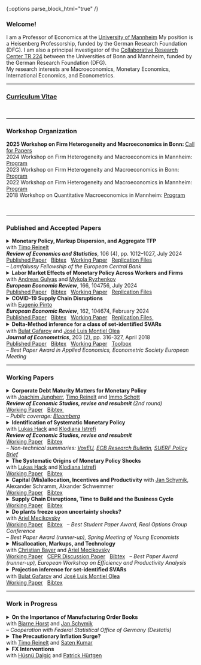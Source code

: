{::options parse_block_html="true" /}


### Welcome!

I am a Professor of Economics at the <a href="https://www.vwl.uni-mannheim.de/en/" target="_blank">University of Mannheim</a> 
My position is a Heisenberg Professorship, funded by the German Research Foundation (DFG). 
I am also a principal investigator of the <a href="https://www.crctr224.de/" target="_blank">Collaborative Research Center TR 224</a> between the Universities of Bonn and Mannheim, funded by the German Research Foundation (DFG). <br />
My research interests are Macroeconomics, Monetary Economics, International Economics, and Econometrics. <br />

---

### <a href="https://matthias-meier-econ.github.io/files/CV_Matthias_Meier.pdf" target="_blank">Curriculum Vitae</a> 

<br />

----

### Workshop Organization

<b> 2025 Workshop on Firm Heterogeneity and Macroeconomics in Bonn: </b> <a href="https://matthias-meier-econ.github.io/files/2025_Call_For_Papers_Bonn.pdf" target="_blank">Call for Papers</a> <br /> 
2024 Workshop on Firm Heterogeneity and Macroeconomics in Mannheim: <a href="https://matthias-meier-econ.github.io/files/2024_Workshop_Program.pdf" target="_blank">Program</a> <br /> 
2023 Workshop on Firm Heterogeneity and Macroeconomics in Bonn: <a href="https://matthias-meier-econ.github.io/files/2023_Workshop_Program.pdf" target="_blank">Program</a>  <br /> 
2022 Workshop on Firm Heterogeneity and Macroeconomics in Mannheim: <a href="https://matthias-meier-econ.github.io/files/2022_Workshop_Program.pdf" target="_blank">Program</a>  <br />
2018 Workshop on Quantitative Macroeconomics in Mannheim: <font color="blue"> <a href="https://matthias-meier-econ.github.io/files/2018_Workshop_Program.pdf" target="_blank">Program</a>  </font> <br />

<br />



----

### Published and Accepted Papers

<!-- <br /> -->

<details>
<summary markdown="span"> <b> Monetary Policy, Markup Dispersion, and Aggregate TFP </b> 
<br />
with <a href="https://treinelt.github.io/" target="_blank">Timo Reinelt</a>  <br />
<b> <i> Review of Economics and Statistics</i></b>, 106 (4), pp. 1012–1027, July 2024 </summary>

| **Abstract**          |
|:---------------------------|
| Motivated by empirical evidence that monetary policy affects aggregate TFP, we study the role of markup dispersion for monetary transmission. Empirically, we show that the response of markup dispersion to monetary policy shocks can account for a significant fraction of the aggregate TFP response in the first two years after the shock. Analytically, we show that heterogeneous price rigidity can explain the response of markup dispersion if firms have a precautionary price setting motive, which is present in common New Keynesian environments. We provide empirical evidence on the relationship between markups and price rigidity in support of this explanation. Finally, we study the mechanism and its implications in a quantitative model. |

</details>
<a href="https://doi.org/10.1162/rest_a_01226" target="_blank">Published Paper</a> &nbsp;
<a href="https://matthias-meier-econ.github.io/files/MeierReinelt_MarkupDispersion_Bib.txt" target="_blank">Bibtex</a> &nbsp;
<a href="https://matthias-meier-econ.github.io/files/MeierReinelt_MarkupDispersion_WP.pdf" target="_blank">Working Paper</a> &nbsp;
<a href="https://matthias-meier-econ.github.io/files/MeierReinelt_MarkupDispersion_Replication.zip" target="_blank">Replication Files</a> &nbsp;
<!-- 
   <a href="https://matthias-meier-econ.github.io/files/MeierReinelt2020_ECB.pdf" target="_blank">ECB Working Paper </a> &nbsp;
   <a href="https://matthias-meier-econ.github.io/files/MeierReinelt_MarkupDispersion_CRC.pdf" target="_blank">CRC Discussion Paper</a> &nbsp;
   <a href="https://www.ecb.europa.eu/pub/economic-research/programmes/lamfalussy/html/index.en.html" target="_blank">Lamfalussy Fellowship</a> &nbsp;
-->
<br />
&ndash; <i> Lamfalussy Fellowship of the European Central Bank </i>

                
                  
<!-- <br /> -->


<details>
<summary markdown="span"><b>Labor Market Effects of Monetary Policy Across Workers and Firms</b> 
<br />
with <a href="https://sites.google.com/site/andreasgulyas" target="_blank">Andreas Gulyas</a> and <a href="https://sites.google.com/view/mykolaryzhenkov" target="_blank">Mykola Ryzhenkov</a> <br />
<b> <i>European Economic Review</i></b>, 166, 104756, July 2024  </summary>

| **Abstract**          |
|:---------------------------|
| This paper uses Austrian social security records to analyze the effects of ECB monetary policy on the labor market. Our focus is on the role of worker and firm wage-components, defined by an Abowd et al. (1999) wage regression. Our findings show that monetary tightening causes the largest employment losses for low-paid workers who are employed in high-paying firms before the tightening. Monetary tightening further causes a reallocation of workers to lower-paying firms. In particular low-paid workers who were originally employed by low-paying firms are prone to falling down the firm wage ladder. |

</details>
<a href="https://doi.org/10.1016/j.euroecorev.2024.104756" target="_blank">Published Paper</a> &nbsp; 
<a href="https://matthias-meier-econ.github.io/files/GulyasMeierRyzhenkov_LaborMP_Bib.txt" target="_blank">Bibtex</a> &nbsp;
<a href="https://matthias-meier-econ.github.io/files/GulyasMeierRyzhenkov_LaborMP_WP.pdf" target="_blank">Working Paper</a> &nbsp; 
<!-- 
   <a href="https://matthias-meier-econ.github.io/files/Labor_Market_Effects_of_MP_Shocks_CRC.pdf" target="_blank">CRC Discussion Paper</a> &nbsp; 
-->
<a href="https://matthias-meier-econ.github.io/files/GulyasMeierRyzhenkov_LaborMP_Replication.7z" target="_blank">Replication Files</a> &nbsp;
   


<!-- <br /> -->



<details>
<summary markdown="span"> <b> COVID-19 Supply Chain Disruptions </b> 
<br />
with <a href="https://www.federalreserve.gov/econres/eugenio-pinto.htm" target="_blank">Eugenio Pinto</a>  <br />
<b> <i>European Economic Review</i></b>, 162, 104674, February 2024 </summary>

| **Abstract**          |
|:---------------------------|
| In the early phase of the COVID-19 crisis, China imposed widespread lockdowns to contain the virus. We study the spillovers from the lockdowns to the US economy. We find that sectors with a high exposure to intermediate goods imports from China experienced significantly larger declines in production, employment, imports, and exports. In addition, relative input and output prices increased in these sectors. At the peak of the recession in April 2020, output was 16% lower in sectors with a one standard deviation higher China exposure. The estimated effects on output, input, and inflation are short-lived and dissipate by summer 2020. |

</details>
<a href="https://doi.org/10.1016/j.euroecorev.2024.104674" target="_blank">Published Paper</a> &nbsp; 
<a href="https://matthias-meier-econ.github.io/files/MeierPinto_Disruptions_Bib.txt" target="_blank">Bibtex</a> &nbsp;
<a href="https://matthias-meier-econ.github.io/files/MeierPinto_Disruptions_WP.pdf" target="_blank">Working Paper</a> &nbsp; 
<a href="https://matthias-meier-econ.github.io/files/MeierPinto_Disruptions_Replication.7z" target="_blank">Replication Files </a> &nbsp; 
<!-- 
   <a href="https://matthias-meier-econ.github.io/files/CovidEconomics48.pdf" target="_blank">CEPR Covid Economics</a> &nbsp; 
   <a href="https://matthias-meier-econ.github.io/files/MeierPinto_Disruptions_CRC.pdf" target="_blank">CRC Discussion Paper</a> &nbsp; 
-->


<!-- <br /> -->



<details>
<summary markdown="span"><b>Delta-Method inference for a class of set-identiﬁed SVARs </b> 
<br />
with <a href="https://gafarov.ucdavis.edu/index.html" target="_blank">Bulat Gafarov</a> and <a href="http://www.joseluismontielolea.com/" target="_blank">José Luis Montiel Olea</a> <br />
  <b> <i>Journal of Econometrics</i></b>, 203 (2), pp. 316-327, April 2018 </summary>

| **Abstract**          |
|:---------------------------|
| We study vector autoregressions that impose equality and/or inequality restrictions to set-identify the dynamic responses to a single structural shock. We make three contributions. First, we present an algorithm to compute the largest and smallest value that an impulse-response coefficient can attain over its identified set. Second, we provide conditions under which these largest and smallest values are directionally differentiable functions of the model’s reduced-form parameters. Third, we propose a delta-method approach to conduct inference about the structural impulse-response coefficients. We use our results to assess the effects of the announcement of the Quantitative Easing program in August 2010. |

</details>
<a href="https://doi.org/10.1016/j.jeconom.2017.12.004" target="_blank">Published Paper</a> &nbsp; 
<a href="https://matthias-meier-econ.github.io/files/GafarovMeierMontielOlea_DeltaMethod_Bib.txt" target="_blank">Bibtex</a> &nbsp; 
<a href="https://matthias-meier-econ.github.io/files/GafarovMeierMontielOlea_DeltaMethod_WP.pdf" target="_blank">Working Paper</a> &nbsp; 
<a href="https://matthias-meier-econ.github.io/files/GafarovMeierMontielOlea_DeltaMethod_Toolbox.zip" target="_blank">Toolbox</a> &nbsp; 
<br />
&ndash; <i> Best Paper Award in Applied Economics, Econometric Society European Meeting </i>



<br />

----


### Working Papers


<!-- <br /> -->


<details>
<summary markdown="span"><b>Corporate Debt Maturity Matters for Monetary Policy</b> 
<br />
with <a href="http://joachimjungherr.com/" target="_blank">Joachim Jungherr</a>, <a href="https://treinelt.github.io/" target="_blank">Timo Reinelt</a> and <a href="https://sites.google.com/site/immoschott/" target="_blank">Immo Schott</a>  <br />
<i> <b> Review of Economic Studies, revise and resubmit </b> (2nd round) </i>  </summary>

| **Abstract**          |
|:---------------------------|
| We provide novel empirical evidence that firms' investment is more responsive to monetary policy when a higher fraction of their debt matures. In a heterogeneous firm New Keynesian model with financial frictions and endogenous debt maturity, two channels explain this finding: (1.) Firms with more maturing debt have larger roll-over needs and are therefore more exposed to fluctuations in the real interest rate (roll-over risk). (2.) These firms also have higher default risk and therefore react more strongly to changes in the real burden of outstanding nominal debt (debt overhang). Unconventional monetary policy, which operates through long-term interest rates, has larger effects on debt maturity but smaller effects on output and inflation than conventional monetary policy. |

</details>
<a href="https://matthias-meier-econ.github.io/files/JungherrMeierReineltSchott_Maturity_WP.pdf" target="_blank">Working Paper</a> &nbsp; 
<a href="https://matthias-meier-econ.github.io/files/JungherrMeierReineltSchott_Maturity_Bib.txt" target="_blank">Bibtex </a> &nbsp; 
<!-- 
   <a href="https://matthias-meier-econ.github.io/files/Debt_Maturity_CRC.pdf" target="_blank">CRC Discussion Paper </a> &nbsp; 
-->
<br />
&ndash; <i> Public coverage: 
<a href="https://matthias-meier-econ.github.io/files/JungherrMeierReineltSchott_Maturity_Bloomberg.pdf" target="_blank">Bloomberg</a>
</i>


<!-- <br /> -->


<details>
<summary markdown="span"><b>Identification of Systematic Monetary Policy</b> 
<br />
with <a href="https://lukas-hack.github.io/index.html" target="_blank">Lukas Hack</a> and <a href="https://sites.google.com/site/istrefiklodiana/" target="_blank">Klodiana Istrefi</a> <br />
<b> <i>Review of Economic Studies, revise and resubmit </i> </b> </summary>

| **Abstract**          |
|:---------------------------|
| We propose a novel identification design to estimate the causal effects of systematic monetary policy on the propagation of macroeconomic shocks. The design combines (i) a time-varying measure of systematic monetary policy based on the historical composition of hawks and doves in the Federal Open Market Committee (FOMC) with (ii) an instrument that leverages the mechanical FOMC rotation of voting rights. We apply our design to study the effects of government spending shocks. We find fiscal multipliers between two and three when the FOMC is dovish and below zero when it is hawkish. Narrative evidence from historical FOMC records corroborates our findings. |

</details>
<a href="https://matthias-meier-econ.github.io/files/HackIstrefiMeier_Systematic_WP.pdf" target="_blank">Working Paper</a> &nbsp; 
<a href="https://matthias-meier-econ.github.io/files/HackIstrefiMeier_Systematic_Bib.txt" target="_blank">Bibtex</a> &nbsp;
<br />
&ndash; <i> Non-technical summaries: 
<a href="https://matthias-meier-econ.github.io/files/HackIstrefiMeier_Systematic_VoxEU.pdf" target="_blank">VoxEU</a>, 
<a href="https://matthias-meier-econ.github.io/files/HackIstrefiMeier_Systematic_ECBBulletin.pdf" target="_blank">ECB Research Bulletin</a>, 
<a href="https://matthias-meier-econ.github.io/files/HackIstrefiMeier_Systematic_SUERF.pdf" target="_blank">SUERF Policy Brief</a>
</i>

<!-- 
<a href="https://cepr.org/publications/dp17999" target="_blank">CEPR Discussion Paper</a> &nbsp; 
<a href="https://matthias-meier-econ.github.io/files/HIM_SysMP_CRC.pdf" target="_blank">CRC Discussion Paper</a> &nbsp; 
-->


<!-- <br /> -->


<details>
<summary markdown="span"><b>The Systematic Origins of Monetary Policy Shocks</b> 
<br />
with <a href="https://lukas-hack.github.io/index.html" target="_blank">Lukas Hack</a> and <a href="https://sites.google.com/site/istrefiklodiana/" target="_blank">Klodiana Istrefi</a> </summary>

| **Abstract**          |
|:---------------------------|
| Conventional strategies to identify monetary policy shocks rest on the implicit assumption that systematic monetary policy is constant over time. We formally show that these strategies do not isolate monetary policy shocks in an environment with time-varying systematic monetary policy. Instead, they are contaminated by systematic monetary policy and macroeconomic variables, leading to contamination bias in estimated impulse responses. Empirically, we show that Romer and Romer (2004) monetary policy shocks are indeed predictable by fluctuations in systematic monetary policy. Instead, we propose a new monetary policy shock that is orthogonal to systematic monetary policy. Our shock suggests U.S. monetary policy has shorter lags and stronger effects on inflation and output. |

</details>
<a href="https://matthias-meier-econ.github.io/files/HackIstrefiMeier_Shocks_WP.pdf" target="_blank">Working Paper</a> &nbsp; 
<a href="https://matthias-meier-econ.github.io/files/HackIstrefiMeier_Shocks_Bib.txt" target="_blank">Bibtex</a> &nbsp;


<!-- <br /> -->



<details>
<summary markdown="span"><b>Capital (Mis)allocation, Incentives and Productivity</b>  
<!-- <br /> -->
with <a href="http://janschymik.de/" target="_blank">Jan Schymik</a>, Alexander Schramm, Alxander Schwemmer </summary>

| **Abstract**          |
|:---------------------------|
| This paper studies how managerial pay shapes the allocation of capital within firms. We leverage quasi-experimental variation in the composition of managerial pay between cash bonuses and equity compensation. We find that a relative increase in cash bonuses leads firms to reallocate capital toward less durable investment projects. To rationalize the empirical evidence, we develop a quantitative model with agency frictions. In the model, a relative increase in cash bonuses strengthens managerial short-termism, which shifts the investment composition toward less durable projects. The observed change in managerial pay exacerbates within-firm capital misallocation and leads to a sizeable contraction in output. |

</details>
<a href="https://matthias-meier-econ.github.io/files/MeierSchymikSchrammSchwemmer_Managers_WP.pdf" target="_blank">Working Paper</a> &nbsp; 
<a href="https://matthias-meier-econ.github.io/files/MeierSchymikSchrammSchwemmer_Managers_Bib.txt" target="_blank">Bibtex</a> &nbsp;


<!-- <br /> -->



<details>
<summary markdown="span"><b>Supply Chain Disruptions, Time to Build and the Business Cycle</b>  </summary>

| **Abstract**          |
|:---------------------------|
| We provide new evidence that (i) time to build is volatile and countercyclical, and that (ii) supply chain disruptions lengthen time to build. Motivated by these findings, we develop a general equilibrium model in which heterogeneous firms face non-convex adjustment costs and multi-period time to build. In the model, supply chain disruptions lengthen time to build. Calibrating the model to US micro data, we show that disruptions, which lengthen time to build by 1 month, depress GDP by 1% and aggregate TFP by 0.2%. Structural vector autoregressions corroborate the quantitative importance of supply chain disruptions. |

</details>
<a href="https://matthias-meier-econ.github.io/files/Meier_TimeToBuild_WP.pdf" target="_blank">Working Paper</a> &nbsp; 
<a href="https://matthias-meier-econ.github.io/files/Meier_TimeToBuild_Bib.txt" target="_blank">Bibtex</a> &nbsp;

<!-- 
<a href="https://matthias-meier-econ.github.io/files/Meier_TimeToBuild_CRC.pdf" target="_blank">CRC Discussion Paper</a> &nbsp; 
-->


<!-- <br /> -->


<details>
<summary markdown="span"><b>Do plants freeze upon uncertainty shocks?</b> 
<br />
with <a href="https://www.linkedin.com/in/ariel-mecikovsky-561324b/" target="_blank">Ariel Mecikovsky</a></summary>

| **Abstract**          |
|:---------------------------|
| What explains the impact of uncertainty shocks on the economy? This paper uses highly disaggregated data on industry-level job flows to investigate the empirical relevance of various transmission channels of uncertainty shocks. The channels we consider are labor adjustment frictions, capital adjustment frictions, nominal ridigities, and financial frictions. For each channel, we derive testable implications regarding the response of job flows to uncertainty shocks. Empirically, uncertainty shocks lead to more job destruction and less job creation in more than 80% of all industries. The effect is significantly stronger in industries that face tighter financial constraints, which supports the financial frictions channel. In contrast, our evidence does not support the other three channels. |

</details>
<a href="https://matthias-meier-econ.github.io/files/MM_PlantsFreeze.pdf" target="_blank">Working Paper</a> &nbsp; 
<a href="https://matthias-meier-econ.github.io/files/MM_PlantsFreeze.txt" target="_blank">Bibtex</a> &nbsp;  
<!-- <br /> -->
&ndash; <i> Best Student Paper Award, Real Options Group Conference </i>
<br /> 
&ndash; <i> Best Paper Award (runner-up), Spring Meeting of Young Economists </i>

<!--
   <a href="https://matthias-meier-econ.github.io/files/MM_PlantsFreeze_CRC.pdf" target="_blank">CRC Discussion Paper</a> &nbsp; 
-->

<!-- <br /> -->


<details>
<summary markdown="span"><b>Misallocation, Markups, and Technology</b> 
<br />
with <a href="https://www.wiwi.uni-bonn.de/bayer/" target="_blank">Christian Bayer</a> and <a href="https://www.linkedin.com/in/ariel-mecikovsky-561324b/" target="_blank">Ariel Mecikovsky</a></summary>

| **Abstract**          |
|:---------------------------|
| Hsieh and Klenow(2009) shows that misallocation creates large aggregate TFP losses, explains international TFP differences, and can be quantified through factor productivity dispersions. Using micro data from Chile, Colombia, Indonesia, and Germany, we show a substantial correlation in factor productivities across factors and therefore propose to decompose dispersion in factor productivities in dispersion in technology and markup instead. Relative to Germany, misallocation is larger in the developing economies. TFP losses from misallocation are explained to 1/3 by larger technology and to 2/3 by larger markup dispersion. Finally, we discuss market outcomes as potential sources of markup and technology dispersion. |

</details>
<a href="https://matthias-meier-econ.github.io/files/BMM_Misallocation.pdf" target="_blank">Working Paper</a> &nbsp; 
<a href="https://cepr.org/publications/dp12727" target="_blank">CEPR Discussion Paper</a> &nbsp; 
<a href="https://matthias-meier-econ.github.io/files/BMM_Misallocation.txt" target="_blank">Bibtex</a> &nbsp;  
<!-- <br /> -->
&ndash; <i> Best Paper Award (runner-up), European Workshop on Efficiency and Productivity Analysis </i>


<!-- <br /> -->


<details>
<summary markdown="span"><b>Projection inference for set-identiﬁed SVARs</b> 
<br />
with <a href="https://gafarov.ucdavis.edu/index.html" target="_blank">Bulat Gafarov</a> and <a href="http://www.joseluismontielolea.com/" target="_blank">José Luis Montiel Olea</a></summary>

| **Abstract**          |
|:---------------------------|
| We study the properties of projection inference for set-identified Structural Vector Autoregressions. A nominal 1−α projection region collects the structural parameters that are compatible with a 1−α Wald ellipsoid for the model’s reduced-form parameters (autoregressive coefficients and the covariance matrix of residuals). We show that projection inference can be applied to a general class of stationary models, is computationally feasible, and - as the sample size grows large — it produces regions that have both frequentist coverage and robust Bayesian credibility of at least 1−α. A drawback of the projection approach is that both coverage and robust credibility may be strictly above their nominal level. Following the recent work of Kaido, Molinari, and Stoye (2016), we ‘calibrate’ the radius of the Wald ellipsoid to guarantee that — for a given posterior on the reduced-form parameters — the projection method produces a region with robust Bayesian credibility of exactly 1−α. We illustrate the main results of the paper using the demand/supply-model for the U.S. labor market in Baumeister and Hamilton(2015). |
  
</details>
<a href="https://matthias-meier-econ.github.io/files/GafarovMeierMontielOlea_Projection_WP.pdf" target="_blank">Working Paper</a> &nbsp; 
<a href="https://matthias-meier-econ.github.io/files/GafarovMeierMontielOlea_Projection_Bib.txt" target="_blank">Bibtex</a> &nbsp;  


<br />

----


### Work in Progress

<!-- <br /> -->
  
 
<details>
<summary markdown="span"><b>On the Importance of Manufacturing Order Books</b> 
<br />
with <a href="https://www.uni-mannheim.de/gess/programs/cdse/our-students/2021/bjarne-horst/" target="_blank">Bjarne Horst</a> and <a href="http://janschymik.de" target="_blank">Jan Schymik</a></summary>
</details>
&ndash; <i> Cooperation with Federal Statistical Office of Germany (Destatis) </i>


<!-- <br /> -->
  
 
<details>
<summary markdown="span"><b>The Precautionary Inflation Surge?</b> 
<br />
</summary>
</details>
with <a href="https://treinelt.github.io/" target="_blank">Timo Reinelt</a> and <a href="https://www.satenkumar.com/" target="_blank">Saten Kumar</a> 
 
  
<!-- <br /> -->
  
 
<details>
<summary markdown="span"><b>FX Interventions</b> 
<br />
with <a href="https://sites.google.com/view/husnucdalgic" target="_blank">Hüsnü Dalgic</a> and <a href="https://sites.google.com/site/patrickhuertgen" target="_blank">Patrick Hürtgen</a></summary>

</details>
 
 

<!-- <br /> -->

<!--

<details>
<summary markdown="span"><b>Foreign cash, business cycle propagation, and policy implications</b> 
<br />
with <a href="https://bank.gov.ua/en/researcher/39" target="_blank">Vadym Lepetyuk</a></summary>

</details>
 
 ----

--> 
